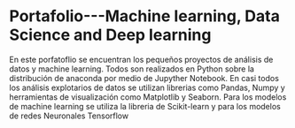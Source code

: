 # Portafolio---Machine learning, Data Science and Deep learning 
En este porfatoflio se encuentran los pequeños proyectos de análisis de datos y machine learning.
 Todos son realizados en Python sobre la distribución de anaconda por medio de Jupyther Notebook. 
 En casi todos los análisis explotarios de datos se utilizan librerias como Pandas, Numpy y herramientas de visualización como Matplotlib y Seaborn.
 Para los modelos de machine learning se utiliza la libreria de Scikit-learn y para los modelos de redes Neuronales Tensorflow 
